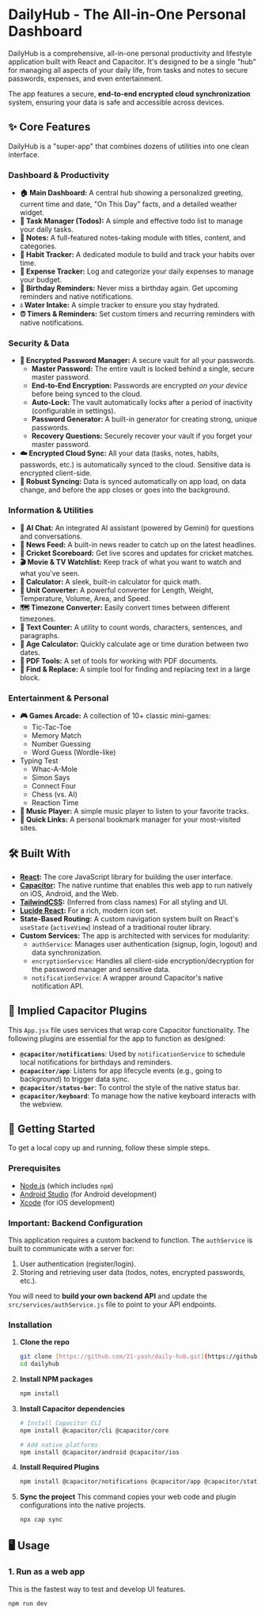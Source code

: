 # DailyHub - The All-in-One Personal Dashboard

DailyHub is a comprehensive, all-in-one personal productivity and lifestyle application built with React and Capacitor. It's designed to be a single "hub" for managing all aspects of your daily life, from tasks and notes to secure passwords, expenses, and even entertainment.

The app features a secure, **end-to-end encrypted cloud synchronization** system, ensuring your data is safe and accessible across devices.

## ✨ Core Features

DailyHub is a "super-app" that combines dozens of utilities into one clean interface.

### Dashboard & Productivity
* **🏠 Main Dashboard:** A central hub showing a personalized greeting, current time and date, "On This Day" facts, and a detailed weather widget.
* **🎯 Task Manager (Todos):** A simple and effective todo list to manage your daily tasks.
* **📃 Notes:** A full-featured notes-taking module with titles, content, and categories.
* **🥅 Habit Tracker:** A dedicated module to build and track your habits over time.
* **💸 Expense Tracker:** Log and categorize your daily expenses to manage your budget.
* **🎂 Birthday Reminders:** Never miss a birthday again. Get upcoming reminders and native notifications.
* **💧 Water Intake:** A simple tracker to ensure you stay hydrated.
* **⏰ Timers & Reminders:** Set custom timers and recurring reminders with native notifications.

### Security & Data
* **🔑 Encrypted Password Manager:** A secure vault for all your passwords.
    * **Master Password:** The entire vault is locked behind a single, secure master password.
    * **End-to-End Encryption:** Passwords are encrypted *on your device* before being synced to the cloud.
    * **Auto-Lock:** The vault automatically locks after a period of inactivity (configurable in settings).
    * **Password Generator:** A built-in generator for creating strong, unique passwords.
    * **Recovery Questions:** Securely recover your vault if you forget your master password.
* **☁️ Encrypted Cloud Sync:** All your data (tasks, notes, habits, passwords, etc.) is automatically synced to the cloud. Sensitive data is encrypted client-side.
* **🔄 Robust Syncing:** Data is synced automatically on app load, on data change, and before the app closes or goes into the background.

### Information & Utilities
* **🤖 AI Chat:** An integrated AI assistant (powered by Gemini) for questions and conversations.
* **📰 News Feed:** A built-in news reader to catch up on the latest headlines.
* **🏏 Cricket Scoreboard:** Get live scores and updates for cricket matches.
* **🎬 Movie & TV Watchlist:** Keep track of what you want to watch and what you've seen.
* **🧮 Calculator:** A sleek, built-in calculator for quick math.
* **🔁 Unit Converter:** A powerful converter for Length, Weight, Temperature, Volume, Area, and Speed.
* **🗺️ Timezone Converter:** Easily convert times between different timezones.
* **💯 Text Counter:** A utility to count words, characters, sentences, and paragraphs.
* **📅 Age Calculator:** Quickly calculate age or time duration between two dates.
* **📄 PDF Tools:** A set of tools for working with PDF documents.
* **🔎 Find & Replace:** A simple tool for finding and replacing text in a large block.

### Entertainment & Personal
* **🎮 Games Arcade:** A collection of 10+ classic mini-games:
    * Tic-Tac-Toe
    * Memory Match
    * Number Guessing
    * Word Guess (Wordle-like)
* Typing Test
    * Whac-A-Mole
    * Simon Says
    * Connect Four
    * Chess (vs. AI)
    * Reaction Time
* **🎵 Music Player:** A simple music player to listen to your favorite tracks.
* **🔗 Quick Links:** A personal bookmark manager for your most-visited sites.

## 🛠️ Built With

* **[React](https://reactjs.org/):** The core JavaScript library for building the user interface.
* **[Capacitor](https://capacitorjs.com/):** The native runtime that enables this web app to run natively on iOS, Android, and the Web.
* **[TailwindCSS](https://tailwindcss.com/):** (Inferred from class names) For all styling and UI.
* **[Lucide React](https://lucide.dev/):** For a rich, modern icon set.
* **State-Based Routing:** A custom navigation system built on React's `useState` (`activeView`) instead of a traditional router library.
* **Custom Services:** The app is architected with services for modularity:
    * `authService`: Manages user authentication (signup, login, logout) and data synchronization.
    * `encryptionService`: Handles all client-side encryption/decryption for the password manager and sensitive data.
    * `notificationService`: A wrapper around Capacitor's native notification API.

## 🔌 Implied Capacitor Plugins

This `App.jsx` file uses services that wrap core Capacitor functionality. The following plugins are essential for the app to function as designed:

* **`@capacitor/notifications`**: Used by `notificationService` to schedule local notifications for birthdays and reminders.
* **`@capacitor/app`**: Listens for app lifecycle events (e.g., going to background) to trigger data sync.
* **`@capacitor/status-bar`**: To control the style of the native status bar.
* **`@capacitor/keyboard`**: To manage how the native keyboard interacts with the webview.

## 🚀 Getting Started

To get a local copy up and running, follow these simple steps.

### Prerequisites

* [Node.js](https://nodejs.org/) (which includes `npm`)
* [Android Studio](https://developer.android.com/studio) (for Android development)
* [Xcode](https://developer.apple.com/xcode/) (for iOS development)

### **Important: Backend Configuration**

This application requires a custom backend to function. The `authService` is built to communicate with a server for:
1.  User authentication (register/login).
2.  Storing and retrieving user data (todos, notes, encrypted passwords, etc.).

You will need to **build your own backend API** and update the `src/services/authService.js` file to point to your API endpoints.

### Installation

1.  **Clone the repo**
    ```sh
    git clone [https://github.com/21-yash/daily-hub.git](https://github.com/21-yash/daily-hub.git)
    cd dailyhub
    ```

2.  **Install NPM packages**
    ```sh
    npm install
    ```

3.  **Install Capacitor dependencies**
    ```sh
    # Install Capacitor CLI
    npm install @capacitor/cli @capacitor/core
    
    # Add native platforms
    npm install @capacitor/android @capacitor/ios
    ```

4.  **Install Required Plugins**
    ```sh
    npm install @capacitor/notifications @capacitor/app @capacitor/status-bar @capacitor/keyboard
    ```

5.  **Sync the project**
    This command copies your web code and plugin configurations into the native projects.
    ```sh
    npx cap sync
    ```

## 🖥️ Usage

### 1. Run as a web app

This is the fastest way to test and develop UI features.
```sh
npm run dev
